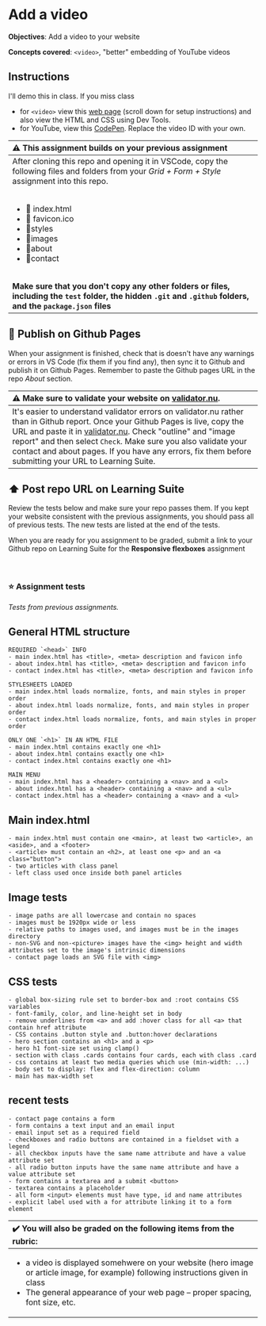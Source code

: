 <!-- cSpell:enable  -->

# Add a video

**Objectives**: Add a video to your website

**Concepts covered**: `<video>`, "better" embedding of YouTube videos

## Instructions
  I'll demo this in class. If you miss class 
  - for `<video>` view this [web page](https://lsburtonbyu.github.io/video/) (scroll down for setup instructions) and also view the HTML and CSS using Dev Tools.
  - for YouTube, view this [CodePen](https://codepen.io/lsburton/pen/wvpPxQV?editors=1000). Replace the video ID with your own.
  
| :warning: This assignment builds on your previous assignment                                                                                                                                                                                                                                                                                                                                                                               |
| :----------------------------------------------------------------------------------------------------------------------------------------------------------------------------------------------------------------------------------------------------------------------------------------------------------------------------------------------------------------------------------------------------------------------------------------------------- |
| After cloning this repo and opening it in VSCode, copy the following files and folders from your _Grid + Form + Style_ assignment into this repo.<br><br><ul><li>📄 index.html</li><li>📄 favicon.ico</li><li>📁styles</li><li>📁images</li><li>📁about</li><li>📁contact</li></ul><br>**Make sure that you don't copy any other folders or files, including the `test` folder, the hidden `.git` and `.github` folders, and the `package.json` files** |


## :rocket: Publish on Github Pages

When your assignment is finished, check that is doesn't have any warnings or errors in VS Code (fix them if you find any), then sync it to Github and publish it on Github Pages. Remember to paste the Github pages URL in the repo _About_ section.

| :warning: Make sure to validate your website on [validator.nu](https://validator.nu/).                                                                                                                                                                                                                                                                                                            |
| :------------------------------------------------------------------------------------------------------------------------------------------------------------------------------------------------------------------------------------------------------------------------------------------------------------------------------------------------------------------------------------------------ |
| It's easier to understand validator errors on validator.nu rather than in Github report. Once your Github Pages is live, copy the URL and paste it in [validator.nu](https://validator.nu/). Check "outline" and "image report" and then select `Check`. Make sure you also validate your contact and about pages. If you have any errors, fix them before submitting your URL to Learning Suite. |

## ⬆️ Post repo URL on Learning Suite

Review the tests below and make sure your repo passes them. If you kept your website consistent with the previous assignments, you should pass all of previous tests. The new tests are listed at the end of the tests.

When you are ready for you assignment to be graded, submit a link to your Github repo on Learning Suite for the **Responsive flexboxes** assignment
<br><br><br>

### :star: Assignment tests

_Tests from previous assignments._

## General HTML structure

```
REQUIRED `<head>` INFO
- main index.html has <title>, <meta> description and favicon info
- about index.html has <title>, <meta> description and favicon info
- contact index.html has <title>, <meta> description and favicon info

STYLESHEETS LOADED
- main index.html loads normalize, fonts, and main styles in proper order
- about index.html loads normalize, fonts, and main styles in proper order
- contact index.html loads normalize, fonts, and main styles in proper order

ONLY ONE `<h1>` IN AN HTML FILE
- main index.html contains exactly one <h1>
- about index.html contains exactly one <h1>
- contact index.html contains exactly one <h1>

MAIN MENU
- main index.html has a <header> containing a <nav> and a <ul>
- about index.html has a <header> containing a <nav> and a <ul>
- contact index.html has a <header> containing a <nav> and a <ul>
```

## Main index.html

```
- main index.html must contain one <main>, at least two <article>, an <aside>, and a <footer>
- <article> must contain an <h2>, at least one <p> and an <a class="button">
- two articles with class panel
- left class used once inside both panel articles
```

## Image tests

```
- image paths are all lowercase and contain no spaces
- images must be 1920px wide or less
- relative paths to images used, and images must be in the images directory
- non-SVG and non-<picture> images have the <img> height and width attributes set to the image's intrinsic dimensions
- contact page loads an SVG file with <img>
```

## CSS tests

```
- global box-sizing rule set to border-box and :root contains CSS variables
- font-family, color, and line-height set in body
- remove underlines from <a> and add :hover class for all <a> that contain href attribute
- CSS contains .button style and .button:hover declarations
- hero section contains an <h1> and a <p>
- hero h1 font-size set using clamp()
- section with class .cards contains four cards, each with class .card
- css contains at least two media queries which use (min-width: ...)
- body set to display: flex and flex-direction: column
- main has max-width set
```

## recent tests

```
- contact page contains a form
- form contains a text input and an email input
- email input set as a required field
- checkboxes and radio buttons are contained in a fieldset with a legend
- all checkbox inputs have the same name attribute and have a value attribute set
- all radio button inputs have the same name attribute and have a value attribute set
- form contains a textarea and a submit <button>
- textarea contains a placeholder
- all form <input> elements must have type, id and name attributes
- explicit label used with a for attribute linking it to a form element
```

| :heavy_check_mark: You will also be graded on the following items from the rubric:                                                                                                                                                                                                                              |
| :-------------------------------------------------------------------------------------------------------------------------------------------------------------------------------------------------------------------------------------------------------------------------------------------------------------- |
| <ul><li>a video is displayed somehwere on your website (hero image or article image, for example) following instructions given in class</li><li>The general appearance of your web page – proper spacing, font size, etc. </li></ul> |
